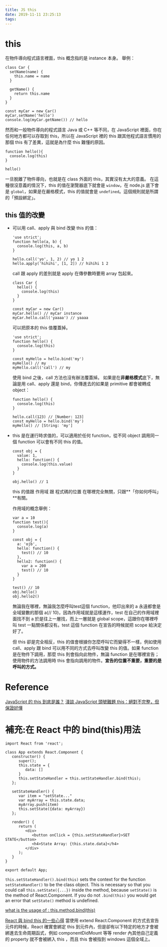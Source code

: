 ```yaml
---
title: JS this
date: 2019-11-11 23:25:13
tags:
---
```


# this

在物件導向程式語言裡面，this 概念指的是 instance 本身。
舉例：
```
class Car {
  setName(name) {
    this.name = name
  }
  
  getName() {
    return this.name
  }
}
  
const myCar = new Car()
myCar.setName('hello')
console.log(myCar.getName()) // hello
```

然而和一般物件導向的程式語言 Java 或 C++ 等不同，在 JavaScript 裡面，你在任何地方都可以存取到 this，所以在 JavaScript 裡的 this 跟其他程式語言慣用的那個 this 有了差異，這就是為什麼 this 難懂的原因。

```
function hello(){
  console.log(this)
}
  
hello()
```

一旦脫離了物件導向，也就是在 class 外面的 this，其實沒有太大的意義。
在這種很沒意義的情況下，this 的值在瀏覽器底下就會是 `window`，在 node.js 底下會是 `global`，如果是在嚴格模式，this 的值就會是 `undefined`。這個規則就是所謂的「預設綁定」。

## this 值的改變

- 可以用 call、apply 與 bind 改變 this 的值：
  ```
  'use strict';
  function hello(a, b) {
    console.log(this, a, b)
  }
    
  hello.call('yo', 1, 2) // yo 1 2
  hello.apply('hihihi', [1, 2]) // hihihi 1 2
  ```
  call 跟 apply 的差別就是 apply 在傳參數時要用 array 包起來。

  ```
  class Car {
    hello() {
      console.log(this)
    }
  }
    
  const myCar = new Car()
  myCar.hello() // myCar instance
  myCar.hello.call('yaaaa') // yaaaa
  ```
  可以把原本的 this 值覆蓋掉。

  ```
  'use strict';
  function hello() {
    console.log(this)
  }
    
  const myHello = hello.bind('my')
  myHello() // my
  myHello.call('call') // my
  ```
  使用 bind 之後，call 方法也沒有辦法覆蓋掉。
  如果是在**非嚴格模式**底下，無論是用 call、apply 還是 bind，你傳進去的如果是 primitive 都會被轉成 object：
  ```
  function hello() {
    console.log(this)
  }
    
  hello.call(123) // [Number: 123]
  const myHello = hello.bind('my')
  myHello() // [String: 'my']
  ```

- this 是在運行時求值的，可以適用於任何 function，從不同 object 調用同一個 function 可以會有不同 this 的值。
  ```
  const obj = {
    value: 1,
    hello: function() {
      console.log(this.value)
    }
  }
    
  obj.hello() // 1
  ```
  this 的值跟 作用域 跟 程式碼的位置 在哪裡完全無關，只跟**「你如何呼叫」**有關。

  作用域的概念舉例：
  ```
  var a = 10
  function test(){
    console.log(a)
  }
    
  const obj = {
    a: 'ojb',
    hello: function() {
      test() // 10
    },
    hello2: function() {
      var a = 200
      test() // 10
    }
  }
    
  test() // 10
  obj.hello()  
  obj.hello2()  
  ```
  無論我在哪裡，無論我怎麼呼叫test這個 function，他印出來的 a 永遠都會是全域變數的那個 a(// 10)，因為作用域就是這樣運作，test 在自己的作用域裡面找不到 a 於是往上一層找，而上一層就是 global scope，這跟你在哪裡呼叫 test 一點關係都沒有。test 這個 function 在宣告的時候就把 scope 給決定好了。

  但 this 卻是完全相反，this 的值會根據你怎麼呼叫它而變得不一樣，例如使用 call、apply 跟 bind 可以用不同的方式去呼叫改變 this 的值。如果 function 是在物件下調用，那麼 this 則會指向此物件，無論 function 是在哪裡宣告；使用物件的方法調用時 this 會指向調用的物件。**宣告的位置不重要，重要的是呼叫的方式。**

# Reference

[JavaScript 的 this 到底是誰？](https://wcc723.github.io/javascript/2017/12/12/javascript-this/)
[淺談 JavaScript 頭號難題 this：絕對不完整，但保證好懂](https://blog.techbridge.cc/2019/02/23/javascript-this/)

# 補充:在 React 中的 bind(this)用法

```
import React from 'react';

class App extends React.Component {
   constructor() {
      super();
      this.state = {
         data: []
      }
      this.setStateHandler = this.setStateHandler.bind(this);
   };

   setStateHandler() {
      var item = "setState..."
      var myArray = this.state.data;
      myArray.push(item)
      this.setState({data: myArray})
   };

   render() {
      return (
         <div>
            <button onClick = {this.setStateHandler}>SET STATE</button>
            <h4>State Array: {this.state.data}</h4>
         </div>
      );
   }
}

export default App;
```
`this.setStateHandler().bind(this)` sets the context for the function `setStateHandler()` to be the class object. This is necessary so that you could call `this.setState({...})` inside the method, because `setState()` is the method of React.Component. If you do not `.bind(this)` you would get an error that `setState()` method is undefined.

[what is the usage of : this.method.bind(this)](https://stackoverflow.com/questions/42434232/what-is-the-usage-of-this-method-bindthis)

[React 與 bind this 的一些心得](https://medium.com/reactmaker/react-%E8%88%87-bind-this-%E7%9A%84%E4%B8%80%E4%BA%9B%E5%BF%83%E5%BE%97-323c8d3d395d)
當使用 extend React.Component 的方式去宣告元件的時候，React 確實會綁定 this 到元件內，但是卻有以下特定的地方才會被綁進去生命周期函式，例如 componentDidMount 等等
render 內其他自己定義的 property 就不會被綁入 this ，而且 this 會被指到 windows 這個全域上。

